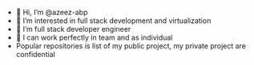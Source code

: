- 👋 Hi, I’m @azeez-abp
- 👀 I’m interested in full stack development and virtualization
- 🌱 I’m full stack developer engineer
- 💞️ I can work perfectly in team and as individual
- Popular repositories is list of my public project, my private project are confidential


<!---
azeez-abp/azeez-abp is a ✨ special ✨ repository because its `README.md` (this file) appears on your GitHub profile.
You can click the Preview link to take a look at your changes.
--->

